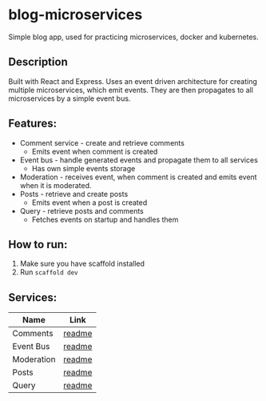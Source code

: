 # blog-microservices

Simple blog app, used for practicing microservices, docker and kubernetes.

## Description

Built with React and Express. Uses an event driven architecture for creating multiple microservices, which emit events. They are then propagates to all microservices by a simple event bus. 

## Features:
* Comment service - create and retrieve comments
    * Emits event when comment is created
* Event bus - handle generated events and propagate them to all services
    * Has own simple events storage
* Moderation - receives event, when comment is created and emits event when it is moderated.
* Posts - retrieve and create posts
    * Emits event when a post is created
* Query - retrieve posts and comments
    * Fetches events on startup and handles them

## How to run:

1. Make sure you have scaffold installed
2. Run `scaffold dev`

## Services:

| Name | Link |
| --- | --- |
| Comments | [readme]() | 
| Event Bus | [readme]() |
| Moderation | [readme]() |
| Posts | [readme]() |
| Query | [readme]() |

